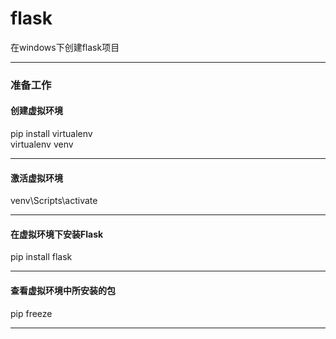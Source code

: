 # flask  
在windows下创建flask项目 
 
---
### 准备工作  
#### 创建虚拟环境
pip install virtualenv  
virtualenv venv
  
---   
#### 激活虚拟环境
venv\Scripts\activate  

---

#### 在虚拟环境下安装Flask
pip install flask    

--- 
#### 查看虚拟环境中所安装的包
pip freeze  

--- 
 